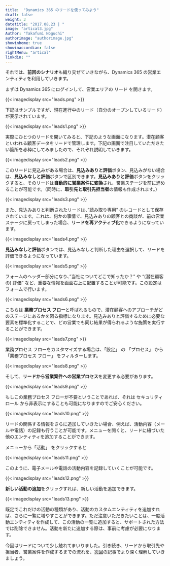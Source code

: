 ```yaml
---
title:  "Dynamics 365 のリードを使ってみよう"
draft: false
weight: 3
datetitle: "2017.08.23 | "
image: "artical3.jpg"
Author: "Takafumi Noguchi"
authorimage: "authorimage.jpg"
showinhome: true
showinaccordian: false
rightMenu: "artical"
linkdin: ""
---
```

<!-- Intro  -->
それでは、**前回のシナリオ**も織り交ぜていきながら、Dynamics 365 の営業エンティティを利用していきます。

まずは Dynamics 365 にログインして、営業エリアの リード を開きます。
<!-- Image= leads.png -->
{{< imagedisplay src="leads.png" >}}

下記はサンプルですが、現在進行中のリード（自分のオープンしているリード）が表示されています。
<!-- Image= leads1.png -->
{{< imagedisplay src="leads1.png" >}}

実際にひとつのリードを開いてみると、下記のような画面になります。潜在顧客といわれる顧客データをリードで管理します。下記の画面で注目していただきたい箇所を赤枠にしてみましたので、それぞれ説明していきます。
<!-- Image= leads2.png -->
{{< imagedisplay src="leads2.png" >}}

このリードに見込みがある場合は、**見込みありと評価**ボタン、見込みがない場合は、**見込みなしと評価**ボタンで区別できます。**見込みありと評価**ボタンをクリックすると、そのリードは**自動的に営業案件に変換**され、営業ステージを前に進めることが可能です。（同時に、**取引先と取引先担当者**の情報も作成されます。）

<!-- Image= leads3.png -->
{{< imagedisplay src="leads3.png" >}}

また、見込みありと判断されたリードは、”読み取り専用” のレコードとして保存されています。これは、何かの事情で、見込みありの顧客との商談が、前の営業ステージに戻ってしまった場合、**リードを再アクティブ化**できるようになっています。
<!-- Image= leads4.png -->
{{< imagedisplay src="leads4.png" >}}

**見込みなしと評価**ボタンでは、見込みなしと判断した理由を選択して、リードを評価できるようになっています。
<!-- Image= leads5.png -->
{{< imagedisplay src="leads5.png" >}}

フォームのヘッダー部分になり、”当社についてどこで知ったか？” や “(潜在顧客の) 評価” など、重要な情報を画面右上に配置することが可能です。この設定はフォームで行います。
<!-- Image= leads6.png -->
{{< imagedisplay src="leads6.png" >}}

こちらは **業務プロセス フロー**と呼ばれるもので、潜在顧客へのアプローチがどのステージにあるかを図る指標になります。見込みありと評価するために必要な要素を標準化することで、どの営業でも同じ結果が得られるような施策を実行することができます。
<!-- Image= leads7.png -->
{{< imagedisplay src="leads7.png" >}}

業務プロセス フローをカスタマイズする場合は、「設定」 の 「プロセス」 から 「業務プロセス フロー」 をフィルターします。
<!-- Image= leads8.png -->
{{< imagedisplay src="leads8.png" >}}

そして、**リードから営業案件への営業プロセス**を変更する必要があります。
<!-- Image= leads9.png -->
{{< imagedisplay src="leads9.png" >}}

もしこの業務プロセス フローが不要ということであれば、それは セキュリティ ロール から非表示にすることも可能になりますのでご安心ください。
<!-- Image= leads10.png -->
{{< imagedisplay src="leads10.png" >}}

リードの関係する情報をさらに追加していきたい場合、例えば、活動内容（メールや電話）の記録も行うことが可能です。メニューを開くと、リードに紐づいた他のエンティティを追加することができます。

メニューから「活動」 をクリックすると
<!-- Image= leads11.png -->
{{< imagedisplay src="leads11.png" >}}

このように、電子メールや電話の活動内容を記録していくことが可能です。
<!-- Image= leads12.png -->
{{< imagedisplay src="leads12.png" >}}

**新しい活動の追加**をクリックすれば、新しい活動を追加できます。

<!-- Image= leads13.png -->
{{< imagedisplay src="leads13.png" >}}

既定でこれだけの活動の種類があり、活動のカスタムエンティティを追加すれば、さらに一覧に増やすことができます。ただ注意いただきたいことは、一度活動エンティティを作成して、この活動の一覧に追加すると、サポートされた方法では削除できません。活動を新たに追加する際は、事前に考慮が必要になります。

今回はリードについて少し触れてまいりました。引き続き、リードから取引先や担当者、営業案件を作成するまでの流れを、[次回](#)の記事でより深く理解していきましょう。
